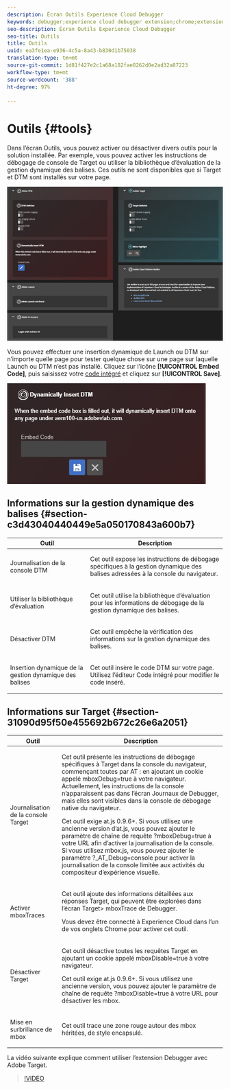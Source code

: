 ```yaml
---
description: Écran Outils Experience Cloud Debugger
keywords: debugger;experience cloud debugger extension;chrome;extension;tools;dtm;target
seo-description: Écran Outils Experience Cloud Debugger
seo-title: Outils
title: Outils
uuid: ea3fe1ea-e936-4c5a-8a43-b830d1b75038
translation-type: tm+mt
source-git-commit: 1d81f427e2c1a68a182fae8262d0e2ad32a87223
workflow-type: tm+mt
source-wordcount: '388'
ht-degree: 97%

---
```



# Outils {#tools}

Dans l’écran Outils, vous pouvez activer ou désactiver divers outils pour la solution installée. Par exemple, vous pouvez activer les instructions de débogage de console de Target ou utiliser la bibliothèque d’évaluation de la gestion dynamique des balises. Ces outils ne sont disponibles que si Target et DTM sont installés sur votre page.

![](assets/tools.jpg)

Vous pouvez effectuer une insertion dynamique de Launch ou DTM sur n’importe quelle page pour tester quelque chose sur une page sur laquelle Launch ou DTM n’est pas installé. Cliquez sur l’icône **[!UICONTROL Embed Code]**, puis saisissez votre [code intégré](https://docs.adobe.com/content/help/fr-FR/dtm/using/client-side/deployment.html) et cliquez sur **[!UICONTROL Save]**.

![](assets/tools-embedcode.jpg)

## Informations sur la gestion dynamique des balises {#section-c3d43040440449e5a050170843a600b7}

<table id="table_04625C3319134E169A35DB74C1D1FB31"> 
 <thead> 
  <tr> 
   <th colname="col1" class="entry"> Outil </th> 
   <th colname="col2" class="entry"> Description </th> 
  </tr>
 </thead>
 <tbody> 
  <tr> 
   <td colname="col1"> <p> Journalisation de la console DTM </p> </td> 
   <td colname="col2"> <p>Cet outil expose les instructions de débogage spécifiques à la gestion dynamique des balises adressées à la console du navigateur. </p> </td> 
  </tr> 
  <tr> 
   <td colname="col1"> <p>Utiliser la bibliothèque d’évaluation </p> </td> 
   <td colname="col2"> <p>Cet outil utilise la bibliothèque d’évaluation pour les informations de débogage de la gestion dynamique des balises. </p> </td> 
  </tr> 
  <tr> 
   <td colname="col1"> <p>Désactiver DTM </p> </td> 
   <td colname="col2"> <p>Cet outil empêche la vérification des informations sur la gestion dynamique des balises. </p> </td> 
  </tr> 
  <tr> 
   <td colname="col1"> <p> Insertion dynamique de la gestion dynamique des balises </p> </td> 
   <td colname="col2"> <p> Cet outil insère le code DTM sur votre page. Utilisez l’éditeur Code intégré pour modifier le code inséré. </p> </td> 
  </tr> 
 </tbody> 
</table>

## Informations sur Target {#section-31090d95f50e455692b672c26e6a2051}

<table id="table_A71D269B49F4417599EBACA44D5CCF4F"> 
 <thead> 
  <tr> 
   <th colname="col1" class="entry"> Outil </th> 
   <th colname="col2" class="entry"> Description </th> 
  </tr>
 </thead>
 <tbody> 
  <tr> 
   <td colname="col1"> <p>Journalisation de la console Target </p> </td> 
   <td colname="col2"> <p>Cet outil présente les instructions de débogage spécifiques à Target dans la console du navigateur, commençant toutes par <span class="codeph"> AT :</span> en ajoutant un cookie appelé <span class="codeph"> mboxDebug=true</span> à votre navigateur. Actuellement, les instructions de la console n’apparaissent pas dans l’écran Journaux de Debugger, mais elles sont visibles dans la console de débogage native du navigateur. </p> <p> Cet outil exige at.js 0.9.6+. Si vous utilisez une ancienne version d’at.js, vous pouvez ajouter le paramètre de chaîne de requête <span class="codeph"> ?mboxDebug=true</span> à votre URL afin d’activer la journalisation de la console. Si vous utilisez mbox.js, vous pouvez ajouter le paramètre <span class="codeph"> ?_AT_Debug=console</span> pour activer la journalisation de la console limitée aux activités du compositeur d’expérience visuelle. </p> </td> 
  </tr> 
  <tr> 
   <td colname="col1"> <p> Activer mboxTraces </p> </td> 
   <td colname="col2"> <p>Cet outil ajoute des informations détaillées aux réponses Target, qui peuvent être explorées dans l’écran <span class="uicontrol"> Target&gt; mboxTrace</span> de Debugger. </p> <p> Vous devez être connecté à Experience Cloud dans l’un de vos onglets Chrome pour activer cet outil. </p> </td> 
  </tr> 
  <tr> 
   <td colname="col1"> <p>Désactiver Target </p> </td> 
   <td colname="col2"> <p>Cet outil désactive toutes les requêtes Target en ajoutant un cookie appelé <span class="codeph"> mboxDisable=true</span> à votre navigateur. </p> <p> Cet outil exige at.js 0.9.6+. Si vous utilisez une ancienne version, vous pouvez ajouter le paramètre de chaîne de requête <span class="codeph"> ?mboxDisable=true</span> à votre URL pour désactiver les mbox. </p> </td> 
  </tr> 
  <tr> 
   <td colname="col1"> <p> Mise en surbrillance de mbox </p> </td> 
   <td colname="col2"> <p> Cet outil trace une zone rouge autour des mbox héritées, de style encapsulé. </p> </td> 
  </tr> 
 </tbody> 
</table>

La vidéo suivante explique comment utiliser l’extension Debugger avec Adobe Target.

>[!VIDEO](https://video.tv.adobe.com/v/23115t2/)
